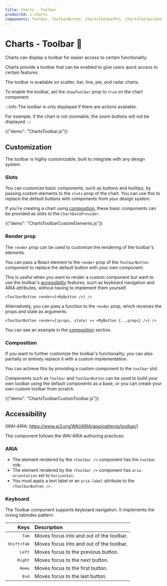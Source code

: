 ```yaml
---
title: Charts - Toolbar
productId: x-charts
components: Toolbar, ToolbarButton, ChartsToolbarPro, ChartsToolbarZoomInTrigger, ChartsToolbarZoomOutTrigger, ChartsToolbarPrintExportTrigger, ChartsToolbarImageExportTrigger
---
```


# Charts - Toolbar 🧪

<p class="description">Charts can display a toolbar for easier access to certain functionality.</p>

Charts provide a toolbar that can be enabled to give users quick access to certain features.

The toolbar is available on scatter, bar, line, pie, and radar charts.

To enable the toolbar, set the `showToolbar` prop to `true` on the chart component.

:::info
The toolbar is only displayed if there are actions available.

For example, if the chart is not zoomable, the zoom buttons will not be displayed.
:::

{{"demo": "ChartsToolbar.js"}}

## Customization

The toolbar is highly customizable, built to integrate with any design system.

### Slots

You can customize basic components, such as buttons and tooltips, by passing custom elements to the `slots` prop of the chart.
You can use this to replace the default buttons with components from your design system.

If you're creating a chart using [composition](/x/react-charts/composition/), these basic components can be provided as slots to the `ChartDataProvider`.

{{"demo": "ChartsToolbarCustomElements.js"}}

### Render prop

The `render` prop can be used to customize the rendering of the toolbar's elements.

You can pass a React element to the `render` prop of the `ToolbarButton` component to replace the default button with your own component.

This is useful when you want to render a custom component but want to use the toolbar's [accessibility](#accessibility) features, such as keyboard navigation and ARIA attributes, without having to implement them yourself.

```tsx
<ToolbarButton render={<MyButton />} />
```

Alternatively, you can pass a function to the `render` prop, which receives the props and state as arguments.

```tsx
<ToolbarButton render={(props, state) => <MyButton {...props} />} />
```

You can see an example in the [composition](#composition) section.

### Composition

If you want to further customize the toolbar's functionality, you can also partially or entirely replace it with a custom implementation.

You can achieve this by providing a custom component to the `toolbar` slot.

Components such as `Toolbar` and `ToolbarButton` can be used to build your own toolbar using the default components as a base, or you can create your own custom toolbar from scratch.

{{"demo": "ChartsToolbarCustomToolbar.js"}}

## Accessibility

(WAI-ARIA: https://www.w3.org/WAI/ARIA/apg/patterns/toolbar/)

The component follows the WAI-ARIA authoring practices.

### ARIA

- The element rendered by the `<Toolbar />` component has the `toolbar` role.
- The element rendered by the `<Toolbar />` component has `aria-orientation` set to `horizontal`.
- You must apply a text label or an `aria-label` attribute to the `<ToolbarButton />`.

### Keyboard

The Toolbar component supports keyboard navigation.
It implements the roving tabindex pattern.

|                                                               Keys | Description                              |
| -----------------------------------------------------------------: | :--------------------------------------- |
|                                         <kbd class="key">Tab</kbd> | Moves focus into and out of the toolbar. |
| <kbd><kbd class="key">Shift</kbd>+<kbd class="key">Tab</kbd></kbd> | Moves focus into and out of the toolbar. |
|                                        <kbd class="key">Left</kbd> | Moves focus to the previous button.      |
|                                       <kbd class="key">Right</kbd> | Moves focus to the next button.          |
|                                        <kbd class="key">Home</kbd> | Moves focus to the first button.         |
|                                         <kbd class="key">End</kbd> | Moves focus to the last button.          |
